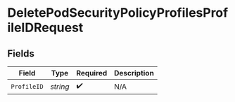 # DeletePodSecurityPolicyProfilesProfileIDRequest


## Fields

| Field              | Type               | Required           | Description        |
| ------------------ | ------------------ | ------------------ | ------------------ |
| `ProfileID`        | *string*           | :heavy_check_mark: | N/A                |